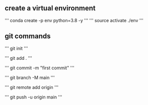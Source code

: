 ## create a virtual environment
'''
conda create -p env python=3.8 -y
'''
'''
source activate ./env
'''

## git commands

'''
git init
''' 

'''
git add .
'''
 
'''
git commit -m "first commit"
'''

'''
git branch -M main
'''

'''
git remote add origin <your repo url>
'''

'''
git push -u origin main
'''
